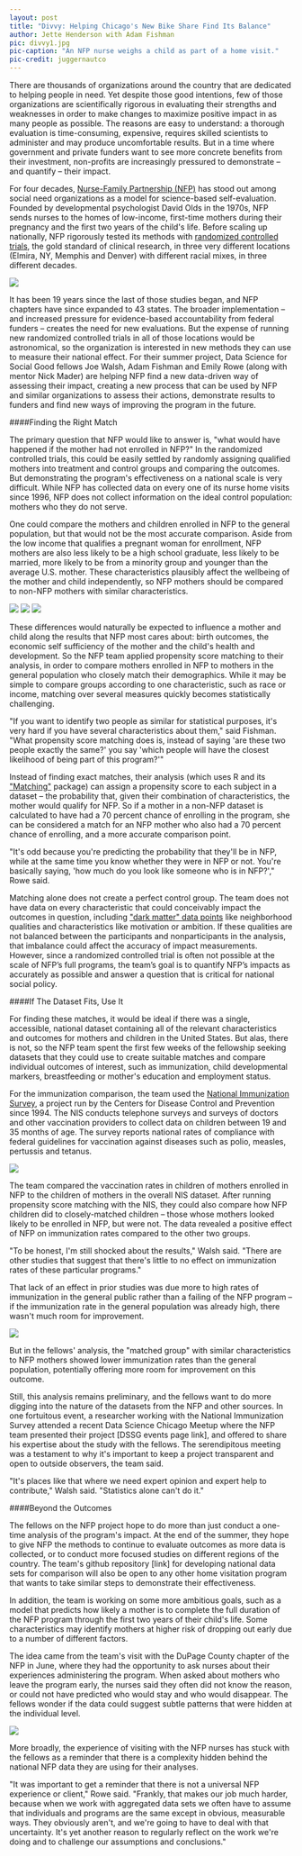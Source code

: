 ```yaml
---
layout: post
title: "Divvy: Helping Chicago's New Bike Share Find Its Balance"
author: Jette Henderson with Adam Fishman
pic: divvy1.jpg
pic-caption: "An NFP nurse weighs a child as part of a home visit."
pic-credit: juggernautco
---
```


There are thousands of organizations around the country that are dedicated to helping people in need. Yet despite those good intentions, few of those organizations are scientifically rigorous in evaluating their strengths and weaknesses in order to make changes to maximize positive impact in as many people as possible. The reasons are easy to understand: a thorough evaluation is time-consuming, expensive, requires skilled scientists to administer and may produce uncomfortable results. But in a time where government and private funders want to see more concrete benefits from their investment, non-profits are increasingly pressured to demonstrate – and quantify – their impact.

For four decades, [Nurse-Family Partnership (NFP)](http://www.nursefamilypartnership.org/) has stood out among social need organizations as a model for science-based self-evaluation. Founded by developmental psychologist David Olds in the 1970s, NFP sends nurses to the homes of low-income, first-time mothers during their pregnancy and the first two years of the child's life. Before scaling up nationally, NFP rigorously tested its methods with [randomized controlled trials](http://www.nursefamilypartnership.org/Proven-Results/Published-research), the gold standard of clinical research, in three very different locations (Elmira, NY, Memphis and Denver) with different racial mixes, in three different decades.

<a href="http://www.nursefamilypartnership.org/"><img src="/img/partners/nfp.jpg"></a>	

It has been 19 years since the last of those studies began, and NFP chapters have since expanded to 43 states. The broader implementation – and increased pressure for evidence-based accountability from federal funders – creates the need for new evaluations. But the expense of running new randomized controlled trials in all of those locations would be astronomical, so the organization is interested in new methods they can use to measure their national effect. For their summer project, Data Science for Social Good fellows Joe Walsh, Adam Fishman and Emily Rowe (along with mentor Nick Mader) are helping NFP find a new data-driven way of assessing their impact, creating a new process that can be used by NFP and similar organizations to assess their actions, demonstrate results to funders and find new ways of improving the program in the future.

####Finding the Right Match

The primary question that NFP would like to answer is, "what would have happened if the mother had not enrolled in NFP?" In the randomized controlled trials, this could be easily settled by randomly assigning qualified mothers into treatment and control groups and comparing the outcomes. But demonstrating the program's effectiveness on a national scale is very difficult. While NFP has collected data on every one of its nurse home visits since 1996, NFP does not collect information on the ideal control population: mothers who they do not serve.
 
One could compare the mothers and children enrolled in NFP to the general population, but that would not be the most accurate comparison. Aside from the low income that qualifies a pregnant woman for enrollment, NFP mothers are also less likely to be a high school graduate, less likely to be married, more likely to be from a minority group and younger than the average U.S. mother.  These characteristics plausibly affect the wellbeing of the mother and child independently, so NFP mothers should be compared to non-NFP mothers with similar characteristics.

<img src="/img/posts/nfp-income.png">
<img src="/img/posts/nfp-race.png">
<img src="/img/posts/nfp-graduation.png">

These differences would naturally be expected to influence a mother and child along the results that NFP most cares about: birth outcomes, the economic self sufficiency of the mother and the child's health and development. So the NFP team applied propensity score matching to their analysis, in order to compare mothers enrolled in NFP to mothers in the general population who closely match their demographics. While it may be simple to compare groups according to one characteristic, such as race or income, matching over several measures quickly becomes statistically challenging.

"If you want to identify two people as similar for statistical purposes, it's very hard if you have several characteristics about them," said Fishman. "What propensity score matching does is, instead of saying 'are these two people exactly the same?' you say 'which people will have the closest likelihood of being part of this program?'"  

Instead of finding exact matches, their analysis (which uses R and its ["Matching"](http://cran.r-project.org/web/packages/Matching/index.html) package) can assign a propensity score to each subject in a dataset – the probability that, given their combination of characteristics, the mother would qualify for NFP. So if a mother in a non-NFP dataset is calculated to have had a 70 percent chance of enrolling in the program, she can be considered a match for an NFP mother who also had a 70 percent chance of enrolling, and a more accurate comparison point.  

"It's odd because you're predicting the probability that they'll be in NFP, while at the same time you know whether they were in NFP or not. You're basically saying, 'how much do you look like someone who is in NFP?'," Rowe said. 

Matching alone does not create a perfect control group.  The team does not have data on every characteristic that could conceivably impact the outcomes in question, including ["dark matter" data points](http://dssg.io/2013/06/19/the-dark-matter-of-public-policy-data.html) like neighborhood qualities and characteristics like motivation or ambition.  If these qualities are not balanced between the participants and nonparticipants in the analysis, that imbalance could affect the accuracy of impact measurements.  However, since a randomized controlled trial is often not possible at the scale of NFP’s full programs, the team’s goal is to quantify NFP’s impacts as accurately as possible and answer a question that is critical for national social policy.

####If The Dataset Fits, Use It

For finding these matches, it would be ideal if there was a single, accessible, national dataset containing all of the relevant characteristics and outcomes for mothers and children in the United States. But alas, there is not, so the NFP team spent the first few weeks of the fellowship seeking datasets that they could use to create suitable matches and compare individual outcomes of interest, such as immunization, child developmental markers, breastfeeding or mother's education and employment status.

For the immunization comparison, the team used the [National Immunization Survey](http://www.cdc.gov/nchs/nis.htm), a project run by the Centers for Disease Control and Prevention since 1994. The NIS conducts telephone surveys and surveys of doctors and other vaccination providers to collect data on children between 19 and 35 months of age. The survey reports national rates of compliance with federal guidelines for vaccination against diseases such as polio, measles, pertussis and tetanus.

<a href="http://www.cdc.gov/vaccines/stats-surv/nis/figures/2011_map.htm"><img src="/img/posts/cdc-NIS.jpg"></a>

The team compared the vaccination rates in children of mothers enrolled in NFP to the children of mothers in the overall NIS dataset. After running propensity score matching with the NIS, they could also compare how NFP children did to closely-matched children – those whose mothers looked likely to be enrolled in NFP, but were not. The data revealed a positive effect of NFP on immunization rates compared to the other two groups.

"To be honest, I'm still shocked about the results," Walsh said. "There are other studies that suggest that there's little to no effect on immunization rates of these particular programs."

That lack of an effect in prior studies was due more to high rates of immunization in the general public rather than a failing of the NFP program – if the immunization rate in the general population was already high, there wasn't much room for improvement. 

<img src="/img/posts/nfp-immunization.png">

But in the fellows' analysis, the "matched group" with similar characteristics to NFP mothers showed lower immunization rates than the general population, potentially offering more room for improvement on this outcome.

Still, this analysis remains preliminary, and the fellows want to do more digging into the nature of the datasets from the NFP and other sources. In one fortuitous event, a researcher working with the National Immunization Survey attended a recent Data Science Chicago Meetup where the NFP team presented their project [DSSG events page link], and offered to share his expertise about the study with the fellows. The serendipitous meeting was a testament to why it's important to keep a project transparent and open to outside observers, the team said. 

"It's places like that where we need expert opinion and expert help to contribute," Walsh said. "Statistics alone can't do it."

####Beyond the Outcomes

The fellows on the NFP project hope to do more than just conduct a one-time analysis of the program's impact. At the end of the summer, they hope to give NFP the methods to continue to evaluate outcomes as more data is collected, or to conduct more focused studies on different regions of the country. The team's github repository [link] for developing national data sets for comparison will also be open to any other home visitation program that wants to take similar steps to demonstrate their effectiveness.

In addition, the team is working on some more ambitious goals, such as a model that predicts how likely a mother is to complete the full duration of the NFP program through the first two years of their child's life. Some characteristics may identify mothers at higher risk of dropping out early due to a number of different factors. 

The idea came from the team's visit with the DuPage County chapter of the NFP in June, where they had the opportunity to ask nurses about their experiences administering the program.  When asked about mothers who leave the program early, the nurses said they often did not know the reason, or could not have predicted who would stay and who would disappear.  The fellows wonder if the data could suggest subtle patterns that were hidden at the individual level. 

<img src="/img/posts/nfp-visit.jpg">

More broadly, the experience of visiting with the NFP nurses has stuck with the fellows as a reminder that there is a complexity hidden behind the national NFP data they are using for their analyses.

"It was important to get a reminder that there is not a universal NFP experience or client," Rowe said. "Frankly, that makes our job much harder, because when we work with aggregated data sets we often have to assume that individuals and programs are the same except in obvious, measurable ways.  They obviously aren't, and we're going to have to deal with that uncertainty.  It's yet another reason to regularly reflect on the work we're doing and to challenge our assumptions and conclusions."

 
 
 
 
 

